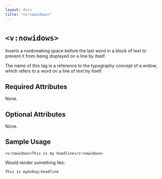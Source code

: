 ```yaml
---
layout: docs
title: "<v:nowidows>"
---
```


# `<v:nowidows>`

Inserts a nonbreaking space before the last word in a block of text to
prevent it from being displayed on a line by itself.

The name of this tag is a reference to the typography concept of a
widow, which refers to a word on a line of text by itself.

## Required Attributes

None.

## Optional Attributes

None.

## Sample Usage

    <v:nowidows>This is my headline</v:nowidows>

Would render something like:

    This is my&nbsp;headline
